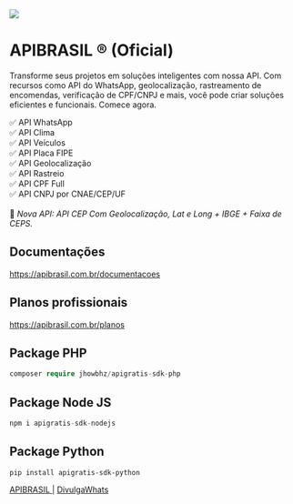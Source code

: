 <img src="https://uploaddeimagens.com.br/images/004/536/424/full/apibrasil.png?1688791638">

# APIBRASIL ® (Oficial)

Transforme seus projetos em soluções inteligentes com nossa API. Com recursos como  API do WhatsApp, geolocalização, rastreamento de encomendas, verificação de CPF/CNPJ e mais, você pode criar soluções eficientes e funcionais. Comece agora.
 
✅ API WhatsApp <br />
✅ API Clima <br />
✅ API Veículos <br />
✅ API Placa FIPE <br />
✅ API Geolocalização<br />
✅ API Rastreio<br />
✅ API CPF Full<br />
✅ API CNPJ por CNAE/CEP/UF<br />
<br />
🎉 *Nova API: API CEP Com Geolocalização, Lat e Long + IBGE + Faixa de CEPS.*

## Documentações
https://apibrasil.com.br/documentacoes

## Planos profissionais
https://apibrasil.com.br/planos

## Package PHP
```php
composer require jhowbhz/apigratis-sdk-php
```

## Package Node JS
```js
npm i apigratis-sdk-nodejs
```

## Package Python
```pyhon
pip install apigratis-sdk-python
```

<a href="https://apibrasil.com.br"> APIBRASIL </a> | <a href="https://divulgawhats.com"> DivulgaWhats </a>
